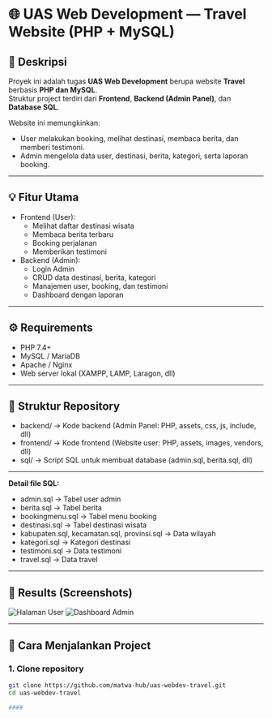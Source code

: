 # 🌐 UAS Web Development — Travel Website (PHP + MySQL)

## 📌 Deskripsi
Proyek ini adalah tugas **UAS Web Development** berupa website **Travel** berbasis **PHP dan MySQL**.  
Struktur project terdiri dari **Frontend**, **Backend (Admin Panel)**, dan **Database SQL**.  

Website ini memungkinkan:
- User melakukan booking, melihat destinasi, membaca berita, dan memberi testimoni.
- Admin mengelola data user, destinasi, berita, kategori, serta laporan booking.

---

## 💡 Fitur Utama
- Frontend (User):
  - Melihat daftar destinasi wisata
  - Membaca berita terbaru
  - Booking perjalanan
  - Memberikan testimoni
- Backend (Admin):
  - Login Admin
  - CRUD data destinasi, berita, kategori
  - Manajemen user, booking, dan testimoni
  - Dashboard dengan laporan

---

## ⚙️ Requirements
- PHP 7.4+
- MySQL / MariaDB
- Apache / Nginx
- Web server lokal (XAMPP, LAMP, Laragon, dll)

---

## 📂 Struktur Repository
- backend/ → Kode backend (Admin Panel: PHP, assets, css, js, include, dll)
- frontend/ → Kode frontend (Website user: PHP, assets, images, vendors, dll)
- sql/ → Script SQL untuk membuat database (admin.sql, berita.sql, dll)

---

**Detail file SQL:**
- admin.sql → Tabel user admin
- berita.sql → Tabel berita
- bookingmenu.sql → Tabel menu booking
- destinasi.sql → Tabel destinasi wisata
- kabupaten.sql, kecamatan.sql, provinsi.sql → Data wilayah
- kategori.sql → Kategori destinasi
- testimoni.sql → Data testimoni
- travel.sql → Data travel

---

## 📸 Results (Screenshots)
![Halaman User](screenshots/frontend_home.png)
![Dashboard Admin](screenshots/backend_dashboard.png)

---

## 🚀 Cara Menjalankan Project

### 1. Clone repository
```bash
git clone https://github.com/matwa-hub/uas-webdev-travel.git
cd uas-webdev-travel

####
